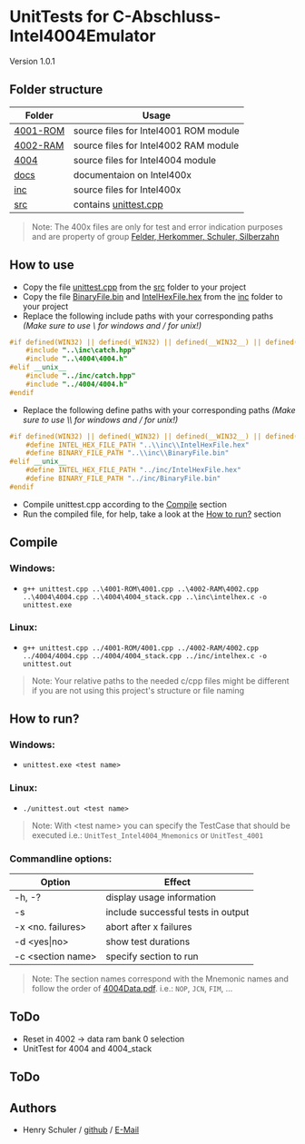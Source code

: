 # UnitTests for C-Abschluss-Intel4004Emulator
Version 1.0.1

## Folder structure
Folder | Usage
------ | -----
[4001-ROM](4001-ROM) | source files for Intel4001 ROM module
[4002-RAM](4002-RAM) | source files for Intel4002 RAM module
[4004](4004) | source files for Intel4004 module
[docs](docs) | documentaion on Intel400x
[inc](inc) | source files for Intel400x
[src](src) | contains [unittest.cpp](src/unittest.cpp)

> Note: The 400x files are only for test and error indication purposes and are property of group [Felder, Herkommer, Schuler, Silberzahn](https://github.com/DHBW-FN-TIT20/C-Abschluss-Intel4004Emulator)

## How to use
* Copy the file [unittest.cpp](src/unittest.cpp) from the [src](src) folder to your project
* Copy the file [BinaryFile.bin](inc/BinaryFile.bin) and [IntelHexFile.hex](inc/IntelHexFile.hex) from the [inc](inc) folder to your project
* Replace the following include paths with your corresponding paths *(Make sure to use \\ for windows and / for unix!)*
```C++
#if defined(WIN32) || defined(_WIN32) || defined(__WIN32__) || defined(__NT__)
    #include "..\inc\catch.hpp"
    #include "..\4004\4004.h"
#elif __unix__
    #include "../inc/catch.hpp"
    #include "../4004/4004.h"
#endif
```
* Replace the following define paths with your corresponding paths *(Make sure to use \\\\ for windows and / for unix!)*
```C++
#if defined(WIN32) || defined(_WIN32) || defined(__WIN32__) || defined(__NT__)
    #define INTEL_HEX_FILE_PATH "..\\inc\\IntelHexFile.hex"
    #define BINARY_FILE_PATH "..\\inc\\BinaryFile.bin"
#elif __unix__
    #define INTEL_HEX_FILE_PATH "../inc/IntelHexFile.hex"
    #define BINARY_FILE_PATH "../inc/BinaryFile.bin"
#endif
```
* Compile unittest.cpp according to the [Compile](#Compile) section
* Run the compiled file, for help, take a look at the [How to run?](#How-to-run?) section

## Compile
### Windows:
* `g++ unittest.cpp ..\4001-ROM\4001.cpp ..\4002-RAM\4002.cpp ..\4004\4004.cpp ..\4004\4004_stack.cpp ..\inc\intelhex.c -o unittest.exe`

### Linux:
* `g++ unittest.cpp ../4001-ROM/4001.cpp ../4002-RAM/4002.cpp ../4004/4004.cpp ../4004/4004_stack.cpp ../inc/intelhex.c -o unittest.out`

> Note: Your relative paths to the needed c/cpp files might be different if you are not using this project's structure or file naming

## How to run?
### Windows:
* `unittest.exe <test name>`

### Linux:
* `./unittest.out <test name>`
> Note: With \<test name\> you can specify the TestCase that should be executed i.e.: `UnitTest_Intel4004_Mnemonics` or `UnitTest_4001`

### Commandline options:
Option | Effect
------ | ------
-h, -? | display usage information
-s | include successful tests in output
-x \<no. failures\> | abort after x failures
-d \<yes\|no\> | show test durations
-c \<section name\> | specify section to run

> Note: The section names correspond with the Mnemonic names and follow the order of [4004Data.pdf](docs/4004Data.pdf). i.e.: `NOP`, `JCN`, `FIM`, ...

## ToDo
* Reset in 4002 -> data ram bank 0 selection
* UnitTest for 4004 and 4004_stack

## ToDo

## Authors
* Henry Schuler / [github](https://github.com/schuler-henry) / [E-Mail](mailto:schuler.henry-it20@it.dhbw-ravensburg.de?subject=[GitHub]%20C%20Intel4004%20Emulator%20UnitTest)
